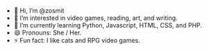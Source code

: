 - 👋 Hi, I’m @zosmit
- 👀 I’m interested in video games, reading, art, and writing.
- 🌱 I’m currently learning Python, Javascript, HTML, CSS, and PHP.
- 😄 Pronouns: She / Her.
- ⚡ Fun fact: I like cats and RPG video games.

